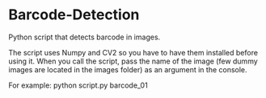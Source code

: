 # Barcode-Detection
Python script that detects barcode in images. 

The script uses Numpy and CV2 so you have to have them installed before using it. When you call the script, pass the name of the image (few dummy images are located in the images folder) as an argument in the console. 

For example: python script.py barcode_01

